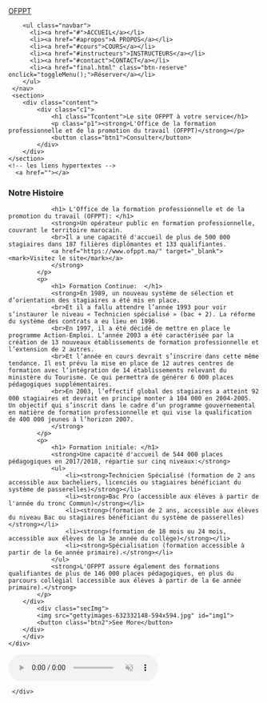 <!DOCTYPE html>
<html lang="en">
<head>
    <meta charset="UTF-8">
    <meta name="viewport" content="width=device-width, initial-scale=1.0">
    <title>First Website</title>
    <link rel="stylesheet" href="food.css">
    <style>
        /* Your CSS styles can go here */
    </style>
</head>
<body>
    <nav>
        <a href="#" class="logo"><span>O</span>FPPT</a>

        <ul class="navbar">
          <li><a href="#">ACCUEIL</a></li>
          <li><a href="#apropos">A PROPOS</a></li>
          <li><a href="#cours">COURS</a></li>
          <li><a href="#instructeurs">INSTRUCTEURS</a></li>
          <li><a href="#contact">CONTACT</a></li>
          <li><a href="final.html" class="btn-reserve" onclick="toggleMenu();">Réserver</a></li>
        </ul>
     </nav>
     <section>
        <div class="content">
            <div class="c1">
                <h1 class="Tcontent">Le site OFPPT à votre service</h1>
                <p class="p1"><strong>L'Office de la formation professionnelle et de la promotion du travail (OFPPT)</strong></p>
                <button class="btn1">Consulter</button>
            </div>
        </div>
    </section>
    <!-- les liens hypertextes -->
      <a href=""></a>
<section>
    <h1 class="t2">Notre Histoire</h1>
    <div>
        <div class="c2">
            <p> 
                
                <h1> L'Office de la formation professionnelle et de la promotion du travail (OFPPT): </h1>
                <strong>Un opérateur public en formation professionnelle, couvrant le territoire marocain.
                <br>Il a une capacité d'accueil de plus de 500 000 stagiaires dans 187 filières diplômantes et 133 qualifiantes.
                <a href="https://www.ofppt.ma/" target="_blank"><mark>Visitez le site</mark></a>
                </strong>
            </p>
            <p>
                <h1> Formation Continue:  </h1>
                <strong>En 1989, un nouveau système de sélection et d’orientation des stagiaires a été mis en place.
                <br>Et il a fallu attendre l’année 1993 pour voir s’instaurer le niveau « Technicien spécialisé » (bac + 2). La réforme du système des contrats a eu lieu en 1996.
                <br>En 1997, il a été décidé de mettre en place le programme Action-Emploi. L’année 2003 a été caractérisée par la création de 13 nouveaux établissements de formation professionnelle et l’extension de 2 autres.
                <br>Et l’année en cours devrait s’inscrire dans cette même tendance. Il est prévu la mise en place de 12 autres centres de formation avec l’intégration de 14 établissements relevant du ministère du Tourisme. Ce qui permettra de générer 6 000 places pédagogiques supplémentaires.
                <br>En 2003, l’effectif global des stagiaires a atteint 92 000 stagiaires et devrait en principe monter à 104 000 en 2004-2005. Un objectif qui s’inscrit dans le cadre d’un programme gouvernemental en matière de formation professionnelle et qui vise la qualification de 400 000 jeunes à l’horizon 2007.
                </strong>
            </p>
            <p>
                <h1> Formation initiale: </h1>
                <strong>Une capacité d'accueil de 544 000 places pédagogiques en 2017/2018, répartie sur cinq niveaux:</strong>
                <ul>
                    <li><strong>Technicien Spécialisé (formation de 2 ans accessible aux bacheliers, licenciés ou stagiaires bénéficiant du système de passerelles)</strong></li>
                    <li><strong>Bac Pro (accessible aux élèves à partir de l'année du tronc Commun)</strong></li>
                    <li><strong>(formation de 2 ans, accessible aux élèves du niveau Bac ou stagiaires bénéficiant du système de passerelles)</strong></li>
                    <li><strong>(formation de 18 mois ou 24 mois, accessible aux élèves de la 3e année du collège)</strong></li>
                    <li><strong>Spécialisation (formation accessible à partir de la 6e année primaire).</strong></li>
                </ul>
                <strong>L'OFPPT assure également des formations qualifiantes de plus de 146 000 places pédagogiques, en plus du parcours collégial (accessible aux élèves à partir de la 6e année primaire).</strong>
            </p>
        </div>
            <div class="secImg">
            <img src="gettyimages-632332148-594x594.jpg" id="img1">
            <button class="btn2">See More</button>
        </div>
        </div>
    </div>
</section>
   <audio controls autoplay muted preload="auto">
    <source src="fich1.mp3" type="audio.mp3">
   </audio>
  <section>
     <div id="A1">
        

     </div>
  </section>
    

</body>
</html>
